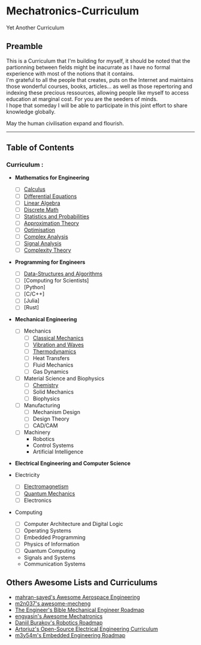 # Mechatronics-Curriculum

Yet Another Curriculum

## Preamble

This is a Curriculum that I'm building for myself, it should be noted that the partionning between fields might be inacurrate as I have no formal experience with most of the notions
that it contains. \
I'm grateful to all the people that creates, puts on the Internet and maintains those wonderful courses, books, articles... as well as those repertoring and indexing these precious ressources,
allowing people like myself to access education at marginal cost. For you are the seeders of minds. \
I hope that someday I will be able to participate in this joint effort to share knowledge globally.

May the human civilisation expand and flourish.

---

## Table of Contents

### Curriculum :

- **Mathematics for Engineering**

  - [ ] [Calculus](./docs/mathEng/Calculus.md)
  - [ ] [Differential Equations](./docs/mathEng/DiffEquations.md)
  - [ ] [Linear Algebra](./docs/mathEng/LinAlgebra.md)
  - [ ] [Discrete Math](./docs/mathEng/DiscreteMath.md)
  - [ ] [Statistics and Probabilities](./docs/mathEng/StatsProbs.md)
  - [ ] [Approximation Theory](./docs/mathEng/ApproxTheory.md)
  - [ ] [Optimisation](./docs/mathEng/Optimisation.md)
  - [ ] [Complex Analysis](./docs/mathEng/CplxAnalysis.md)
  - [ ] [Signal Analysis](./docs/mathEng/signAnalysis.md)
  - [ ] [Complexity Theory]()

- **Programming for Engineers**

  - [ ] [Data-Structures and Algorithms](./docs/progForEng/DataStrucAlgo.md)
  - [ ] [Computing for Scientists]
  - [ ] [Python]
  - [ ] [C/C++]
  - [ ] [Julia]
  - [ ] [Rust]

- **Mechanical Engineering**

  - [ ] Mechanics
    - [ ] [Classical Mechanics]()
    - [ ] [Vibration and Waves]()
    - [ ] [Thermodynamics]()
    - [ ] Heat Transfers
    - [ ] Fluid Mechanics
    - [ ] Gas Dynamics
  - [ ] Material Science and Biophysics
    - [ ] [Chemistry]()
    - [ ] Solid Mechanics
    - [ ] Biophysics
  - [ ] Manufacturing
    - [ ] Mechanism Design
    - [ ] Design Theory
    - [ ] CAD/CAM
  - [ ] Machinery
    - Robotics
    - Control Systems
    - Artificial Intelligence

- **Electrical Engineering and Computer Science**

- Electricity
  - [ ] [Electromagnetism](/docs/elecEngCS/Electromagnetism.md)
  - [ ] [Quantum Mechanics](/docs/elecEngCS/QuantumMech.md)
  - [ ] Electronics
- Computing

  - [ ] Computer Architecture and Digital Logic
  - [ ] Operating Systems
  - [ ] Embedded Programming
  - [ ] Physics of Information
  - [ ] Quantum Computing

  - Signals and Systems
  - Communication Systems

## Others Awesome Lists and Curriculums

- [mahran-sayed's Awesome Aerospace Engineering ](https://github.com/mahran-sayed/awesome-aerospace-engineering)
- [m2n037's awesome-mecheng](https://github.com/m2n037/awesome-mecheng)
- [The Engineer's Bible Mechanical Engineer Roadmap](https://engineersbible.com/mechanical-engineer-roadmap/)
- [engyasin's Awesome Mechatronics](https://github.com/engyasin/awesome-mechatronics/tree/master)
- [Daniil Burakov's Robotics Roadmap](https://sarrasor.github.io/RoboticsRoadmap/)
- [Artoriuz's Open-Source Electrical Engineering Curriculum](https://github.com/Artoriuz/OSEE)
- [ m3y54m's Embedded Engineering Roadmap](https://github.com/m3y54m/Embedded-Engineering-Roadmap)
